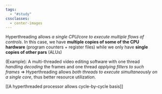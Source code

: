 ```yaml
---
tags:
  - "#study"
cssclasses:
  - center-images
---
```

Hyperthreading allows *a single CPU/core to execute multiple flows of controls*. In this case, we have **multiple copies of some of the CPU hardware** (program counters + register files) while we only have **single copies of other pars** (ALUs)

(Example): A multi-threaded video editing software with one thread *handling decoding* the frames and one thread *applying filters to such frames* => Hyperthreading allows *both threads to execute simultaneously on a single core*, thus better resource utilization.

[[A hyperthreaded processor allows cycle-by-cycle basis]]